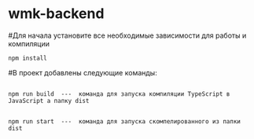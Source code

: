 # wmk-backend

#Для начала установите все необходимые зависимости для работы и компиляции
```
npm install
```

#В проект добавлены следующие команды:

```

npm run build  ---  команда для запуска компиляции TypeScript в JavaScript а папку dist
```

```

npm run start  ---  команда для запуска скомпелированного из папки dist
```